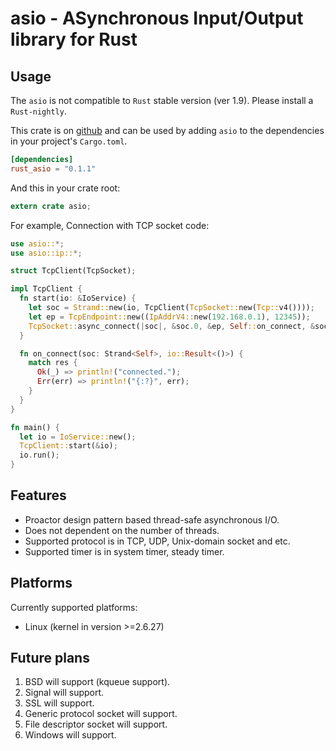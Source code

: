 # asio - ASynchronous Input/Output library for Rust

## Usage

The `asio` is not compatible to `Rust` stable version (ver 1.9). Please install a `Rust-nightly`.

This crate is on [github](https://github.com/harre-orz/rust_asio.git "github") and can be used by adding `asio` to the dependencies in your project's `Cargo.toml`.

```toml
[dependencies]
rust_asio = "0.1.1"
```

And this in your crate root:

```rust
extern crate asio;
```

For example, Connection with TCP socket code:

```rust
use asio::*;
use asio::ip::*;

struct TcpClient(TcpSocket);

impl TcpClient {
  fn start(io: &IoService) {
    let soc = Strand::new(io, TcpClient(TcpSocket::new(Tcp::v4())));
    let ep = TcpEndpoint::new((IpAddrV4::new(192.168.0.1), 12345));
    TcpSocket::async_connect(|soc|, &soc.0, &ep, Self::on_connect, &soc);
  }

  fn on_connect(soc: Strand<Self>, io::Result<()>) {
    match res {
      Ok(_) => println!("connected.");
      Err(err) => println!("{:?}", err);
    }
  }
}

fn main() {
  let io = IoService::new();
  TcpClient::start(&io);
  io.run();
}
```

## Features
 - Proactor design pattern based thread-safe asynchronous I/O.
 - Does not dependent on the number of threads.
 - Supported protocol is in TCP, UDP, Unix-domain socket and etc.
 - Supported timer is in system timer, steady timer.

## Platforms

Currently supported platforms:
 - Linux (kernel in version >=2.6.27)

## Future plans
 1. BSD will support (kqueue support).
 2. Signal will support.
 3. SSL will support.
 4. Generic protocol socket will support.
 5. File descriptor socket will support.
 6. Windows will support.
